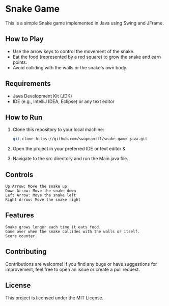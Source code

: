 # Snake Game

This is a simple Snake game implemented in Java using Swing and JFrame.

## How to Play

- Use the arrow keys to control the movement of the snake.
- Eat the food (represented by a red square) to grow the snake and earn points.
- Avoid colliding with the walls or the snake's own body.

## Requirements

- Java Development Kit (JDK)
- IDE (e.g., IntelliJ IDEA, Eclipse) or any text editor

## How to Run

1. Clone this repository to your local machine:

   ```bash
   git clone https://github.com/swapnanil1/snake-game-java.git
   ```

2. Open the project in your preferred IDE or text editor &

3. Navigate to the src directory and run the Main.java file.

## Controls

    Up Arrow: Move the snake up
    Down Arrow: Move the snake down
    Left Arrow: Move the snake left
    Right Arrow: Move the snake right

## Features

    Snake grows longer each time it eats food.
    Game over when the snake collides with the walls or itself.
    Score counter.

## Contributing

Contributions are welcome! If you find any bugs or have suggestions for improvement, feel free to open an issue or create a pull request.

## License

This project is licensed under the MIT License.
